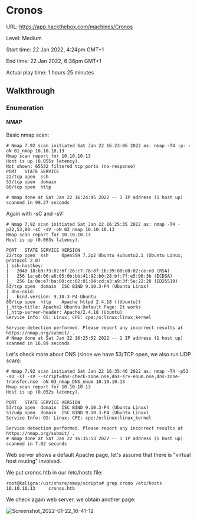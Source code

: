 # Cronos

URL: https://app.hackthebox.com/machines/Cronos

Level: Medium

Start time: 22 Jan 2022, 4:24pm GMT+1

End time: 22 Jan 2022, 6:36pm GMT+1

Actual play time: 1 hours 25 minutes


## Walkthrough

### Enumeration

#### NMAP

Basic nmap scan:

```
# Nmap 7.92 scan initiated Sat Jan 22 16:23:06 2022 as: nmap -T4 -p- -oN 01_nmap 10.10.10.13
Nmap scan report for 10.10.10.13
Host is up (0.055s latency).
Not shown: 65532 filtered tcp ports (no-response)
PORT   STATE SERVICE
22/tcp open  ssh
53/tcp open  domain
80/tcp open  http

# Nmap done at Sat Jan 22 16:24:45 2022 -- 1 IP address (1 host up) scanned in 99.27 seconds
```

Again with -sC and -sV:

```
# Nmap 7.92 scan initiated Sat Jan 22 16:25:35 2022 as: nmap -T4 -p22,53,80 -sC -sV -oN 02_nmap 10.10.10.13
Nmap scan report for 10.10.10.13
Host is up (0.063s latency).

PORT   STATE SERVICE VERSION
22/tcp open  ssh     OpenSSH 7.2p2 Ubuntu 4ubuntu2.1 (Ubuntu Linux; protocol 2.0)
| ssh-hostkey:
|   2048 18:b9:73:82:6f:26:c7:78:8f:1b:39:88:d8:02:ce:e8 (RSA)
|   256 1a:e6:06:a6:05:0b:bb:41:92:b0:28:bf:7f:e5:96:3b (ECDSA)
|_  256 1a:0e:e7:ba:00:cc:02:01:04:cd:a3:a9:3f:5e:22:20 (ED25519)
53/tcp open  domain  ISC BIND 9.10.3-P4 (Ubuntu Linux)
| dns-nsid:
|_  bind.version: 9.10.3-P4-Ubuntu
80/tcp open  http    Apache httpd 2.4.18 ((Ubuntu))
|_http-title: Apache2 Ubuntu Default Page: It works
|_http-server-header: Apache/2.4.18 (Ubuntu)
Service Info: OS: Linux; CPE: cpe:/o:linux:linux_kernel

Service detection performed. Please report any incorrect results at https://nmap.org/submit/ .
# Nmap done at Sat Jan 22 16:25:52 2022 -- 1 IP address (1 host up) scanned in 16.89 seconds
```

Let's check more about DNS (since we have 53/TCP open, we also run UDP scan):

```
# Nmap 7.92 scan initiated Sat Jan 22 16:35:46 2022 as: nmap -T4 -p53 -sU -sT -sV --script=dns-check-zone.nse,dns-srv-enum.nse,dns-zone-transfer.nse -oN 03_nmap_DNS_enum 10.10.10.13
Nmap scan report for 10.10.10.13
Host is up (0.052s latency).

PORT   STATE SERVICE VERSION
53/tcp open  domain  ISC BIND 9.10.3-P4 (Ubuntu Linux)
53/udp open  domain  ISC BIND 9.10.3-P4 (Ubuntu Linux)
Service Info: OS: Linux; CPE: cpe:/o:linux:linux_kernel

Service detection performed. Please report any incorrect results at https://nmap.org/submit/ .
# Nmap done at Sat Jan 22 16:35:53 2022 -- 1 IP address (1 host up) scanned in 7.02 seconds
```

Web server shows a default Apache page, let's assume that there is "virtual host routing" involved.

We put cronos.htb in our /etc/hosts file:

```
root@kaligra:/usr/share/nmap/scripts# grep crono /etc/hosts
10.10.10.13     cronos.htb
```

We check again web server, we obtain another page:

![Screenshot_2022-01-22_16-41-12](https://user-images.githubusercontent.com/42389836/150674604-5aa175bf-3fa6-474a-bdbf-fb38760fd94f.png)




